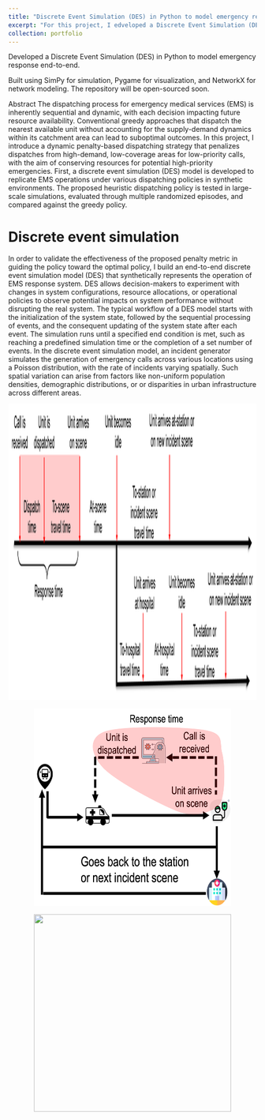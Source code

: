 ```yaml
---
title: "Discrete Event Simulation (DES) in Python to model emergency response"
excerpt: "For this project, I edveloped a Discrete Event Simulation (DES) to simulate emergency response in an end-to-end manner. "
collection: portfolio
---
```


Developed a Discrete Event Simulation (DES) in Python to model emergency response end-to-end. 

Built using SimPy for simulation, Pygame for visualization, and NetworkX for network modeling. The repository will be open-sourced soon.

Abstract
The dispatching process for emergency medical services (EMS) is inherently sequential and dynamic, with each decision impacting future resource availability. Conventional greedy approaches that dispatch the nearest available unit without accounting for the supply-demand dynamics within its catchment area can lead to suboptimal outcomes. In this project, I introduce a dynamic penalty-based dispatching strategy that penalizes dispatches from high-demand, low-coverage areas for low-priority calls, with the aim of conserving resources for potential high-priority emergencies. First, a discrete event simulation (DES) model is developed to replicate EMS operations under various dispatching policies in synthetic environments. The proposed heuristic dispatching policy is tested in large-scale simulations, evaluated through multiple randomized episodes, and compared against the greedy policy. 

# Discrete event simulation
In order to validate the effectiveness of the proposed penalty metric in guiding the policy toward the optimal policy, I build an end-to-end discrete event simulation model (DES) that synthetically represents the operation of EMS response system. DES allows decision-makers to experiment with changes in system configurations, resource allocations, or operational policies to observe potential impacts on system performance without disrupting the real system. The typical workflow of a DES model starts with the initialization of the system state, followed by the sequential processing of events, and the consequent updating of the system state after each event. The simulation runs until a specified end condition is met, such as reaching a predefined simulation time or the completion of a set number of events. 
In the discrete event simulation model, an incident generator simulates the generation of emergency calls across various locations using a Poisson distribution, with the rate of incidents varying spatially. Such spatial variation can arise from factors like non-uniform population densities, demographic distributions, or or disparities in urban infrastructure across different areas. 

<p align="center">
<img src="/images/DES_time.png" width="600" height="600" />
</p>

<p align="center">
<img src="/images/DES_loc.png" width="400" height="400" />
</p>

<p align="center">
<img src="/images/ems.gif" width="400" height="400" />
</p>
